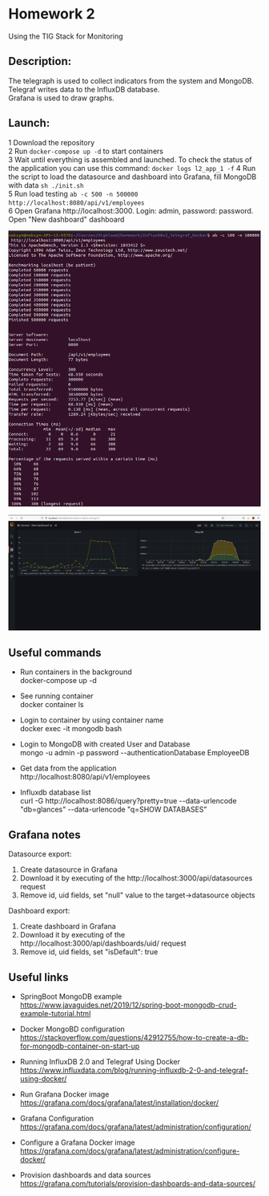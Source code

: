 # Homework 2
Using the TIG Stack for Monitoring

## Description:
The telegraph is used to collect indicators from the system and MongoDB.  
Telegraf writes data to the InfluxDB database.  
Grafana is used to draw graphs.  

## Launch:
1 Download the repository  
2 Run `docker-compose up -d` to start containers  
3 Wait until everything is assembled and launched. To check the status of the application you can use this command: `docker logs l2_app_1 -f`
4 Run the script to load the datasource and dashboard into Grafana, fill MongoDB with data `sh ./init.sh`   
5 Run load testing `ab -c 500 -n 500000 http://localhost:8080/api/v1/employees`  
6 Open Grafana http://localhost:3000. Login: admin, password: password. Open "New dashboard" dashboard

![result](img/ab.png)

![result](img/grafana.png)


## Useful commands
- Run containers in the background  
docker-compose up -d


- See running container  
docker container ls


- Login to container by using container name  
docker exec -it mongodb bash


- Login to MongoDB with created User and Database  
mongo -u admin -p password --authenticationDatabase EmployeeDB


- Get data from the application  
http://localhost:8080/api/v1/employees


- Influxdb database list  
curl -G http://localhost:8086/query?pretty=true --data-urlencode "db=glances" --data-urlencode "q=SHOW DATABASES"

## Grafana notes
Datasource export:
1. Create datasource in Grafana
2. Download it by executing of the http://localhost:3000/api/datasources request
3. Remove id, uid fields, set "null" value to the target->datasource objects

Dashboard export:
1. Create dashboard in Grafana
2. Download it by executing of the http://localhost:3000/api/dashboards/uid/<uid> request
3. Remove id, uid fields, set "isDefault": true

## Useful links

- SpringBoot MongoDB example  
https://www.javaguides.net/2019/12/spring-boot-mongodb-crud-example-tutorial.html  


- Docker MongoBD configuration  
https://stackoverflow.com/questions/42912755/how-to-create-a-db-for-mongodb-container-on-start-up  


- Running InfluxDB 2.0 and Telegraf Using Docker  
https://www.influxdata.com/blog/running-influxdb-2-0-and-telegraf-using-docker/  


- Run Grafana Docker image  
https://grafana.com/docs/grafana/latest/installation/docker/  


- Grafana Configuration  
https://grafana.com/docs/grafana/latest/administration/configuration/  


- Configure a Grafana Docker image  
https://grafana.com/docs/grafana/latest/administration/configure-docker/  


- Provision dashboards and data sources  
https://grafana.com/tutorials/provision-dashboards-and-data-sources/  


